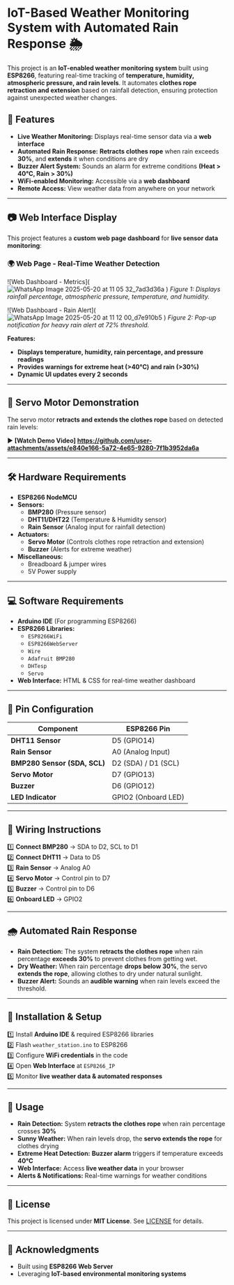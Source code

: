 # IoT-Based Weather Monitoring System with Automated Rain Response 🌦️

This project is an **IoT-enabled weather monitoring system** built using **ESP8266**, featuring real-time tracking of **temperature, humidity, atmospheric pressure, and rain levels**. It automates **clothes rope retraction and extension** based on rainfall detection, ensuring protection against unexpected weather changes.  

## 🚀 Features
- **Live Weather Monitoring:** Displays real-time sensor data via a **web interface**
- **Automated Rain Response:** **Retracts clothes rope** when rain exceeds **30%**, and **extends** it when conditions are dry
- **Buzzer Alert System:** Sounds an alarm for extreme conditions **(Heat > 40°C, Rain > 30%)**
- **WiFi-enabled Monitoring:** Accessible via a **web dashboard**
- **Remote Access:** View weather data from anywhere on your network

---

## 📷 Web Interface Display  
This project features a **custom web page dashboard** for **live sensor data monitoring**:  

### 🌍 Web Page - Real-Time Weather Detection  
![Web Dashboard - Metrics](![WhatsApp Image 2025-05-20 at 11 05 32_7ad3d36a](https://github.com/user-attachments/assets/9881c09d-1bca-4975-9375-87592c53dc18)
)
*Figure 1: Displays rainfall percentage, atmospheric pressure, temperature, and humidity.*

![Web Dashboard - Rain Alert](![WhatsApp Image 2025-05-20 at 11 12 00_d7e910b5](https://github.com/user-attachments/assets/99799e34-0d3f-42f9-b0ef-e51ed116f303)
)
*Figure 2: Pop-up notification for heavy rain alert at 72% threshold.*

**Features:**  
- **Displays temperature, humidity, rain percentage, and pressure readings**  
- **Provides warnings for extreme heat (>40°C) and rain (>30%)**  
- **Dynamic UI updates every 2 seconds**  

---

## 🎥 Servo Motor Demonstration  
The servo motor **retracts and extends the clothes rope** based on detected rain levels:  

▶️ **[Watch Demo Video] https://github.com/user-attachments/assets/e840e166-5a72-4e65-9280-7f1b3952da6a**  


---

## 🛠️ Hardware Requirements  
- **ESP8266 NodeMCU**  
- **Sensors:**  
  - **BMP280** (Pressure sensor)  
  - **DHT11/DHT22** (Temperature & Humidity sensor)  
  - **Rain Sensor** (Analog input for rainfall detection)  
- **Actuators:**  
  - **Servo Motor** (Controls clothes rope retraction and extension)  
  - **Buzzer** (Alerts for extreme weather)  
- **Miscellaneous:**  
  - Breadboard & jumper wires  
  - 5V Power supply  

---

## 💻 Software Requirements  
- **Arduino IDE** (For programming ESP8266)  
- **ESP8266 Libraries:**  
  - `ESP8266WiFi`  
  - `ESP8266WebServer`  
  - `Wire`  
  - `Adafruit BMP280`  
  - `DHTesp`  
  - `Servo`  
- **Web Interface:** HTML & CSS for real-time weather dashboard  

---

## 🔌 Pin Configuration  
| Component       | ESP8266 Pin |
|---------------|------------|
| **DHT11 Sensor** | D5 (GPIO14) |
| **Rain Sensor** | A0 (Analog Input) |
| **BMP280 Sensor (SDA, SCL)** | D2 (SDA) / D1 (SCL) |
| **Servo Motor** | D7 (GPIO13) |
| **Buzzer** | D6 (GPIO12) |
| **LED Indicator** | GPIO2 (Onboard LED) |

---

## 🔧 Wiring Instructions  
1️⃣ **Connect BMP280** → SDA to D2, SCL to D1  
2️⃣ **Connect DHT11** → Data to D5  
3️⃣ **Rain Sensor** → Analog A0  
4️⃣ **Servo Motor** → Control pin to D7  
5️⃣ **Buzzer** → Control pin to D6  
6️⃣ **Onboard LED** → GPIO2  

---

## 🌧️ Automated Rain Response  
- **Rain Detection:** The system **retracts the clothes rope** when rain percentage **exceeds 30%** to prevent clothes from getting wet.  
- **Dry Weather:** When rain percentage **drops below 30%**, the servo **extends the rope**, allowing clothes to dry under natural sunlight.  
- **Buzzer Alert:** Sounds an **audible warning** when rain levels exceed the threshold.  

---

## 🚀 Installation & Setup  
1️⃣ Install **Arduino IDE** & required ESP8266 libraries  
2️⃣ Flash `weather_station.ino` to ESP8266  
3️⃣ Configure **WiFi credentials** in the code  
4️⃣ Open **Web Interface** at `ESP8266_IP`  
5️⃣ Monitor **live weather data & automated responses**  

---

## 🎯 Usage  
- **Rain Detection:** System **retracts the clothes rope** when rain percentage crosses **30%**  
- **Sunny Weather:** When rain levels drop, the **servo extends the rope** for clothes drying  
- **Extreme Heat Detection:** **Buzzer alarm** triggers if temperature exceeds **40°C**  
- **Web Interface:** Access **live weather data** in your browser  
- **Alerts & Notifications:** Real-time warnings for weather conditions  

---

## 📜 License  
This project is licensed under **MIT License**. See [LICENSE](LICENSE) for details.  

---

## 🙌 Acknowledgments  
- Built using **ESP8266 Web Server**  
- Leveraging **IoT-based environmental monitoring systems**  
